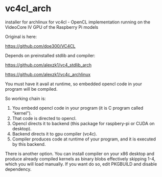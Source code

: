 # vc4cl_arch
installer for archlinux for vc4cl - OpenCL implementation running on the VideoCore IV GPU of the Raspberry Pi models

Original is here:

  https://github.com/doe300/VC4CL

Depends on preinstalled stdlib and compiler:

  https://github.com/alexzk1/vc4_stdlib_arch
  
  https://github.com/alexzk1/vc4c_archlinux

You must have it avail at runtime, so embedded opencl code in your program will be compiled.


So working chain is:

1. You embedd opencl code in your program (it is C program called "kernel").
2. That code is directed to opencl.
3. Opencl directs it to backend (this package for raspbery-pi or CUDA on desktop).
4. Backend directs it to gpu compiler (vc4c).
5. Compiler produces code at runtime of your program, and it is executed by this backend.


There is another option. You can install compiler on your x86 desktop and produce already compiled kernels as binary blobs effectively skipping 1-4, which you will load manually. If you want do so, edit PKGBUILD and disable dependency.
